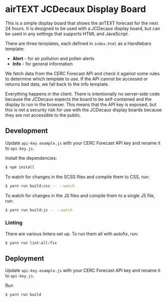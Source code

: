 # airTEXT JCDecaux Display Board

This is a simple display board that shows the airTEXT forecast for the next 24 hours. It is designed to be used with a JCDecaux display board, but can be used in any settings that supports HTML and JavaScript.

There are three templates, each defined in `index.html` as a Handlebars template:

- **Alert** - for air pollution and pollen alerts
- **Info** - for general information

We fetch data from the CERC Forecast API and check it against some rules to determine which template to use. If the API cannot be accessed or returns bad data, we fall back to the info template.

Everything happens in the client. There is intentionally no server-side code because the JCDecaux expects the board to be self-contained and the display to run in the browser. This means that the API key is exposed, but this is not a security risk for use with the JCDecaux display boards because they are not accessible to the public.

## Development

Update `api-key.example.js` with your CERC Forecast API key and rename it to `api-key.js`.

Install the dependencies:

```bash
$ npm install
```

To watch for changes in the SCSS files and compile them to CSS, run:

```bash
$ yarn run build:css -- --watch
```

To watch for changes in the JS files and compile them to a single JS file, run:

```bash
$ yarn run build:js -- --watch
```

### Linting

There are various linters set up. To run them all with autofix, run:

```bash
$ yarn run lint:all:fix
```

## Deployment

Update `api-key.example.js` with your CERC Forecast API key and rename it to `api-key.js`.

Run

```bash
$ yarn run build
```
